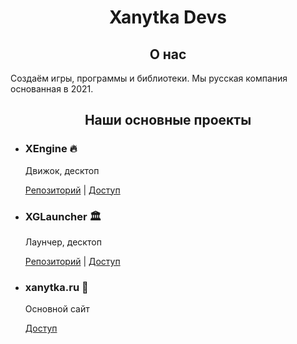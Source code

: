 <h1 align="center">Xanytka Devs</h1>
<h2 align="center">О нас</h2>
<p>Создаём игры, программы и библиотеки. Мы русская компания основанная в 2021.</p>

<h2 align="center">Наши основные проекты</h2>
<ul>
<li>
  <h3>XEngine 🔥</h3>
  <p>Движок, десктоп</p>
  <p>
    <a href="https://github.com/XanytkaDevs/XEngine">Репозиторий</a>
    |
    <a href="https://xanytka.ru/XEngine">Доступ</a>
  </p>
</li>
<li>
  <h3>XGLauncher 🏛</h3>
  <p>Лаунчер, десктоп</p>
  <p>
    <a href="https://github.com/XanytkaDevs/XGlauncher">Репозиторий</a>
    |
    <a href="https://xgl.xanytka.ru/">Доступ</a>
  </p>
</li>
<li>
  <h3>xanytka.ru 🌌</h3>
  <p>Основной сайт</p>
  <p>
    <a href="https://xanytka.ru/">Доступ</a>
  </p>
</li>
</ul>
